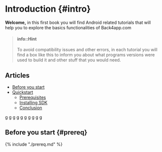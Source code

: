 # Introduction {#intro}
**Welcome,** in this first book you will find Android related tutorials that will help you to explore the basics functionalities of Back4app.com

> #### info::Hint
> To avoid compatibility issues and other errors, in each tutorial you will find a box like this to inform you about what programs versions were used to build it and other stuff that you would need.
> 


## Articles
* [Before you start](prereq.md)
* [Quickstart](quickstart.md)
  * [Prerequisites](quickstart/prereq.md)
  * [Installing SDK](quickstart/instaling-sdk.md)
  * [Conclusion](quickstart/conclusion.md)

g
g
g
g
g
g
g
g
g
g
## Before you start {#prereq}
{% include "./prereq.md" %}





<!--
Summary of
What is?
What is it for?
What will you learn here?
-->